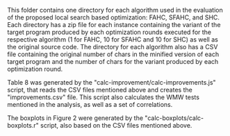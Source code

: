 This folder contains one directory for each algorithm used in the evaluation of the proposed local
search based optimization: FAHC, SFAHC, and SHC. Each directory has a zip file for each instance
containing the variant of the target program produced by each optimization rounds executed for the
respective algorithm (1 for FAHC, 10 for SFAHC and 10 for SHC) as well as the original source code.
The directory for each algorithm also has a CSV file containing the original number of chars in the
minified version of each target program and the number of chars for the variant produced by each
optimization round.

Table 8 was generated by the "calc-improvement/calc-improvements.js" script, that reads the CSV files
mentioned above and  creates the "improvements.csv" file. This script also calculates the WMW tests
mentioned in the analysis, as well as a set of correlations.

The boxplots in Figure 2 were generated by the "calc-boxplots/calc-boxplots.r" script, also based on
the CSV files mentioned above.
